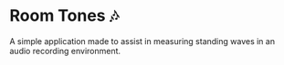 # Room Tones 🎶 

A simple application made to assist in measuring standing waves in an audio recording environment.